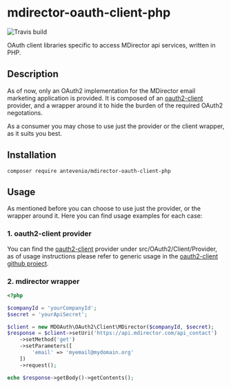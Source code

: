 # mdirector-oauth-client-php

![Travis build](https://api.travis-ci.com/Antevenio/mdirector-oauth-client-php.svg?branch=master)

OAuth client libraries specific to access MDirector api services, written in PHP.

## Description
As of now, only an OAuth2 implementation for the MDirector email marketing application 
is provided. 
It is composed of an [oauth2-client](https://github.com/thephpleague/oauth2-client) 
provider, and a wrapper around it to hide the burden of the required OAuth2 negotations.

As a consumer you may chose to use just the provider or the client wrapper, as it suits you best.

## Installation

```
composer require antevenio/mdirector-oauth-client-php 
```

## Usage

As mentioned before you can choose to use just the provider, or the wrapper around it. 
Here you can find usage examples for each case: 

### 1. oauth2-client provider

You can find the [oauth2-client](https://github.com/thephpleague/oauth2-client) provider under 
src/OAuth2/Client/Provider, as of usage instructions please refer to generic usage in the
[oauth2-client github project](https://github.com/thephpleague/oauth2-client).

### 2. mdirector wrapper

```php
<?php

$companyId = 'yourCompanyId';
$secret = 'yourApiSecret';

$client = new MDOAuth\OAuth2\Client\MDirector($companyId, $secret);
$response = $client->setUri('https://api.mdirector.com/api_contact')
    ->setMethod('get')
    ->setParameters([
        'email' => 'myemail@mydomain.org'    
    ])
    ->request();

echo $response->getBody()->getContents();
```
 